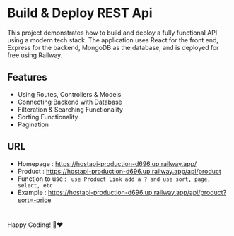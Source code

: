 
# Build & Deploy REST Api

This project demonstrates how to build and deploy a fully functional API using a modern tech stack. The application uses React for the front end, Express for the backend, MongoDB as the database, and is deployed for free using Railway.


## Features

- Using Routes, Controllers & Models
- Connecting Backend with Database
- Filteration & Searching Functionality
- Sorting Functionality
- Pagination



## URL

- Homepage : https://hostapi-production-d696.up.railway.app/
- Product : https://hostapi-production-d696.up.railway.app/api/product
- Function to use : ``` use Product Link add a ? and use sort, page, select, etc```
- Example : https://hostapi-production-d696.up.railway.app/api/product?sort=-price

#
Happy Coding! 🚀❤
